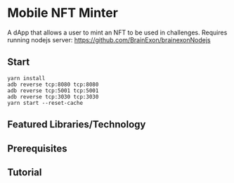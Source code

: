 # Mobile NFT Minter

A dApp that allows a user to mint an NFT to be used in challenges.
Requires running nodejs server: https://github.com/BrainExon/brainexonNodejs


## Start
    yarn install
    adb reverse tcp:8080 tcp:8080 
    adb reverse tcp:5001 tcp:5001
    adb reverse tcp:3030 tcp:3030
    yarn start --reset-cache
## Featured Libraries/Technology
## Prerequisites
## Tutorial



